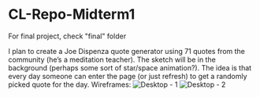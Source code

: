 # CL-Repo-Midterm1

For final project, check "final" folder

I plan to create a Joe Dispenza quote generator using 71 quotes from the community (he’s a meditation teacher). The sketch will be in the background (perhaps some sort of star/space animation?). The idea is that every day someone can enter the page (or just refresh) to get a randomly picked quote for the day. 
Wireframes:
![Desktop - 1](https://user-images.githubusercontent.com/112830518/192904028-d52407c7-5b82-4d25-a41c-30431bdc4ce4.png)
![Desktop - 2](https://user-images.githubusercontent.com/112830518/192904024-c37129ad-7310-474a-af2a-de4454ea8c4d.png)

